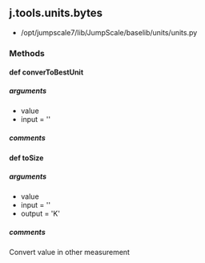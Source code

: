 ## j.tools.units.bytes

- /opt/jumpscale7/lib/JumpScale/baselib/units/units.py

### Methods

#### def converToBestUnit 
##### arguments

- value
- input = ''

##### comments

#### def toSize 
##### arguments

- value
- input = ''
- output = 'K'

##### comments

Convert value in other measurement

